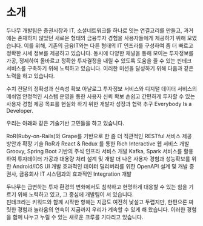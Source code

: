 # 소개  
두나무 개발팀은 증권시장과 IT, 소셜네트워크를 하나로 잇는 연결고리를 만들고, 과거에는 존재하지 않았던 새로운 형태의 금융투자 경험을 사용자들에게 제공하기 위해 모였습니다. 이를 위해, 기존의 금융IT와는 다른 형태의 IT 인프라를 구성하여 좀 더 빠르고 정확한 시세 정보를 제공하고 있습니다. 동시에 다양한 채널을 통해 모이는 투자정보를 가공, 정제하여 올바르고 정확한 투자결정을 내릴 수 있도록 도움을 줄 수 있는 핀테크 서비스를 구축하기 위해 노력하고 있습니다.
이러한 미션을 달성하기 위해 다음과 같은 노력을 하고 있습니다.    
    
수치 전달의 정확성과 신속성 확보
아날로그 투자정보 서비스와 디지털 데이터 서비스의 메쉬업
안정적인 시스템 운영을 통한 사용자 신뢰 확보
손쉽고 간편하게 투자할 수 있는 사용자 경험 제공
목표를 현실화 하기 위한 개발자 성장과 협력 추구
Everybody Is a Developer.
    
우리는 아래와 같은 기술기반 고민들을 하고 있습니다.  
    
RoR(Ruby-on-Rails)와 Grape를 기반으로 한 좀 더 직관적인 RESTful 서비스 제공 방안과 확장 기술
RoR과 React & Redux 를 통한 Rich Interactive 웹 서비스 개발
Groovy, Spring Boot 기반의 주식 인프라 서비스 개발
Kafka, Spark 서비스를 활용하여 투자데이터 가공과 대용량 처리 설계 및 개발
더 나은 사용자 경험과 성능확보를 위한 Android/iOS UI 개발
효과적인 데이터 딜리버리를 위한 OpenAPI 설계 및 개발
증권사, 금융회사 IT 시스템과의 효과적인 Integration 개발
    
두나무는 급변하는 투자 환경의 변화에서도 침착하고 현명하게 대응할 수 있는 힘을 기르기 위해 노력하고 있고, 그 중심에 개발팀이 서 있습니다.  
핀테크라는 키워드와 함께 시작한 항해는 지금도 여전히 낯설고 두렵지만, 한편으론 짜릿한 경험과 놀라움의 연속이 지금까지 우리가 계속할 수 있게 해 왔습니다. 이러한 경험을 함께 나누고 누릴 수 있는 새로운 크루를 기다리고 있습니다.  
